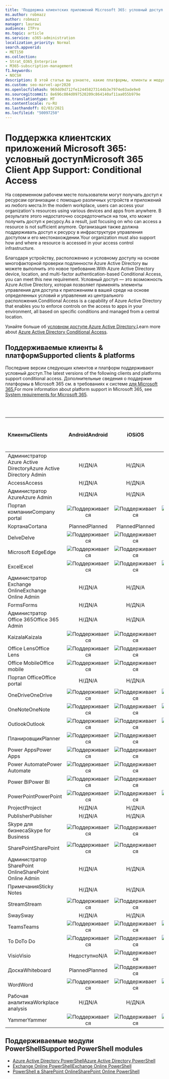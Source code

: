 ```yaml
---
title: 'Поддержка клиентских приложений Microsoft 365: условный доступ'
ms.author: robmazz
author: robmazz
manager: laurawi
audience: ITPro
ms.topic: article
ms.service: o365-administration
localization_priority: Normal
search.appverid:
- MET150
ms.collection:
- Strat_O365_Enterprise
- M365-subscription-management
f1.keywords:
- NOCSH
description: В этой статье вы узнаете, какие платформы, клиенты и модули PowerShell поддерживают условный доступ для Microsoft 365.
ms.custom: seo-marvel-apr2020
ms.openlocfilehash: 969dd9d712fe124458273144b3e7974e03ade9e0
ms.sourcegitcommit: 8e696c084d097520209c864140af11aa055b979e
ms.translationtype: MT
ms.contentlocale: ru-RU
ms.lasthandoff: 02/03/2021
ms.locfileid: "50097250"
---
```

# <a name="microsoft-365-client-app-support-conditional-access"></a><span data-ttu-id="4e07c-103">Поддержка клиентских приложений Microsoft 365: условный доступ</span><span class="sxs-lookup"><span data-stu-id="4e07c-103">Microsoft 365 Client App Support: Conditional Access</span></span>

<span data-ttu-id="4e07c-104">На современном рабочем месте пользователи могут получать доступ к ресурсам организации с помощью различных устройств и приложений из любого места.</span><span class="sxs-lookup"><span data-stu-id="4e07c-104">In the modern workplace, users can access your organization's resources using various devices and apps from anywhere.</span></span> <span data-ttu-id="4e07c-105">В результате этого недостаточно сосредоточиться на том, кто может получить доступ к ресурсу.</span><span class="sxs-lookup"><span data-stu-id="4e07c-105">As a result, just focusing on who can access a resource is not sufficient anymore.</span></span> <span data-ttu-id="4e07c-106">Организация также должна поддерживать доступ к ресурсу в инфраструктуре управления доступом и его местонахождении.</span><span class="sxs-lookup"><span data-stu-id="4e07c-106">Your organization must also support how and where a resource is accessed in your access control infrastructure.</span></span>

<span data-ttu-id="4e07c-107">Благодаря устройству, расположению и условному доступу на основе многофакторной проверки подлинности Azure Active Directory вы можете выполнить это новое требование.</span><span class="sxs-lookup"><span data-stu-id="4e07c-107">With Azure Active Directory device, location, and multi-factor authentication-based Conditional Access, you can meet this new requirement.</span></span> <span data-ttu-id="4e07c-108">Условный доступ — это возможность Azure Active Directory, которая позволяет применять элементы управления для доступа к приложениям в вашей среде на основе определенных условий и управления из центрального расположения.</span><span class="sxs-lookup"><span data-stu-id="4e07c-108">Conditional Access is a capability of Azure Active Directory that enables you to enforce controls on the access to apps in your environment, all based on specific conditions and managed from a central location.</span></span>

<span data-ttu-id="4e07c-109">Узнайте больше об [условном доступе Azure Active Directory.](/azure/active-directory/conditional-access/)</span><span class="sxs-lookup"><span data-stu-id="4e07c-109">Learn more about [Azure Active Directory Conditional Access](/azure/active-directory/conditional-access/).</span></span>

## <a name="supported-clients--platforms"></a><span data-ttu-id="4e07c-110">Поддерживаемые клиенты & платформ</span><span class="sxs-lookup"><span data-stu-id="4e07c-110">Supported clients & platforms</span></span>

<span data-ttu-id="4e07c-111">Последние версии следующих клиентов и платформ поддерживают условный доступ.</span><span class="sxs-lookup"><span data-stu-id="4e07c-111">The latest versions of the following clients and platforms support conditional access.</span></span> <span data-ttu-id="4e07c-112">Дополнительные сведения о поддержке платформы в Microsoft 365 см. в требованиях к системе [для Microsoft 365.](/microsoft-365/microsoft-365-and-office-resources)</span><span class="sxs-lookup"><span data-stu-id="4e07c-112">For more information about platform support in Microsoft 365, see [System requirements for Microsoft 365](/microsoft-365/microsoft-365-and-office-resources).</span></span>

<br>
<br>

| <span data-ttu-id="4e07c-113">Клиенты</span><span class="sxs-lookup"><span data-stu-id="4e07c-113">Clients</span></span> | <span data-ttu-id="4e07c-114">Android</span><span class="sxs-lookup"><span data-stu-id="4e07c-114">Android</span></span> | <span data-ttu-id="4e07c-115">iOS</span><span class="sxs-lookup"><span data-stu-id="4e07c-115">iOS</span></span> | <span data-ttu-id="4e07c-116">"Mac";</span><span class="sxs-lookup"><span data-stu-id="4e07c-116">Mac</span></span>| <span data-ttu-id="4e07c-117">Windows 10</span><span class="sxs-lookup"><span data-stu-id="4e07c-117">Windows 10</span></span> <br> <span data-ttu-id="4e07c-118">Современные приложения</span><span class="sxs-lookup"><span data-stu-id="4e07c-118">Modern Apps</span></span>| <span data-ttu-id="4e07c-119">Windows 10</span><span class="sxs-lookup"><span data-stu-id="4e07c-119">Windows 10</span></span> <br> <span data-ttu-id="4e07c-120">Desktop</span><span class="sxs-lookup"><span data-stu-id="4e07c-120">Desktop</span></span> |
|:---|:---:|:---:|:---:|:---:|:---:|
| <span data-ttu-id="4e07c-121">Администратор Azure Active Directory</span><span class="sxs-lookup"><span data-stu-id="4e07c-121">Azure Active Directory Admin</span></span> | <span data-ttu-id="4e07c-122">Н/Д</span><span class="sxs-lookup"><span data-stu-id="4e07c-122">N/A</span></span> | <span data-ttu-id="4e07c-123">Н/Д</span><span class="sxs-lookup"><span data-stu-id="4e07c-123">N/A</span></span> | <span data-ttu-id="4e07c-124">Н/Д</span><span class="sxs-lookup"><span data-stu-id="4e07c-124">N/A</span></span> | <span data-ttu-id="4e07c-125">Н/Д</span><span class="sxs-lookup"><span data-stu-id="4e07c-125">N/A</span></span> | ![Поддерживается](../media/check-mark.png) |
| <span data-ttu-id="4e07c-127">Access</span><span class="sxs-lookup"><span data-stu-id="4e07c-127">Access</span></span> | <span data-ttu-id="4e07c-128">Н/Д</span><span class="sxs-lookup"><span data-stu-id="4e07c-128">N/A</span></span> | <span data-ttu-id="4e07c-129">Н/Д</span><span class="sxs-lookup"><span data-stu-id="4e07c-129">N/A</span></span> | <span data-ttu-id="4e07c-130">Н/Д</span><span class="sxs-lookup"><span data-stu-id="4e07c-130">N/A</span></span> | <span data-ttu-id="4e07c-131">Н/Д</span><span class="sxs-lookup"><span data-stu-id="4e07c-131">N/A</span></span> | ![Поддерживается](../media/check-mark.png) |
| <span data-ttu-id="4e07c-133">Администратор Azure</span><span class="sxs-lookup"><span data-stu-id="4e07c-133">Azure Admin</span></span> | <span data-ttu-id="4e07c-134">Н/Д</span><span class="sxs-lookup"><span data-stu-id="4e07c-134">N/A</span></span> | <span data-ttu-id="4e07c-135">Н/Д</span><span class="sxs-lookup"><span data-stu-id="4e07c-135">N/A</span></span> | <span data-ttu-id="4e07c-136">Н/Д</span><span class="sxs-lookup"><span data-stu-id="4e07c-136">N/A</span></span> | <span data-ttu-id="4e07c-137">Н/Д</span><span class="sxs-lookup"><span data-stu-id="4e07c-137">N/A</span></span> | <span data-ttu-id="4e07c-138">Н/Д</span><span class="sxs-lookup"><span data-stu-id="4e07c-138">N/A</span></span> |
| <span data-ttu-id="4e07c-139">Портал компании</span><span class="sxs-lookup"><span data-stu-id="4e07c-139">Company portal</span></span> | ![Поддерживается](../media/check-mark.png) | ![Поддерживается](../media/check-mark.png) | ![Поддерживается](../media/check-mark.png) | ![Поддерживается](../media/check-mark.png) | <span data-ttu-id="4e07c-144">Недоступно</span><span class="sxs-lookup"><span data-stu-id="4e07c-144">N/A</span></span> |
| <span data-ttu-id="4e07c-145">Кортана</span><span class="sxs-lookup"><span data-stu-id="4e07c-145">Cortana</span></span> | <span data-ttu-id="4e07c-146">Planned</span><span class="sxs-lookup"><span data-stu-id="4e07c-146">Planned</span></span> | <span data-ttu-id="4e07c-147">Planned</span><span class="sxs-lookup"><span data-stu-id="4e07c-147">Planned</span></span> | <span data-ttu-id="4e07c-148">Недоступно</span><span class="sxs-lookup"><span data-stu-id="4e07c-148">N/A</span></span> | ![Поддерживается](../media/check-mark.png) | <span data-ttu-id="4e07c-150">Недоступно</span><span class="sxs-lookup"><span data-stu-id="4e07c-150">N/A</span></span> |
| <span data-ttu-id="4e07c-151">Delve</span><span class="sxs-lookup"><span data-stu-id="4e07c-151">Delve</span></span> | ![Поддерживается](../media/check-mark.png) | ![Поддерживается](../media/check-mark.png) | <span data-ttu-id="4e07c-154">Н/Д</span><span class="sxs-lookup"><span data-stu-id="4e07c-154">N/A</span></span> | <span data-ttu-id="4e07c-155">Н/Д</span><span class="sxs-lookup"><span data-stu-id="4e07c-155">N/A</span></span> | <span data-ttu-id="4e07c-156">Н/Д</span><span class="sxs-lookup"><span data-stu-id="4e07c-156">N/A</span></span> |
| <span data-ttu-id="4e07c-157">Microsoft Edge</span><span class="sxs-lookup"><span data-stu-id="4e07c-157">Edge</span></span> | ![Поддерживается](../media/check-mark.png) | ![Поддерживается](../media/check-mark.png) | <span data-ttu-id="4e07c-160">Н/Д</span><span class="sxs-lookup"><span data-stu-id="4e07c-160">N/A</span></span> | <span data-ttu-id="4e07c-161">Н/Д</span><span class="sxs-lookup"><span data-stu-id="4e07c-161">N/A</span></span> | ![Поддерживается](../media/check-mark.png) |
| <span data-ttu-id="4e07c-163">Excel</span><span class="sxs-lookup"><span data-stu-id="4e07c-163">Excel</span></span> | ![Поддерживается](../media/check-mark.png) | ![Поддерживается](../media/check-mark.png) | ![Поддерживается](../media/check-mark.png) | ![Поддерживается](../media/check-mark.png) | ![Поддерживается](../media/check-mark.png) |
| <span data-ttu-id="4e07c-169">Администратор Exchange Online</span><span class="sxs-lookup"><span data-stu-id="4e07c-169">Exchange Online Admin</span></span> | <span data-ttu-id="4e07c-170">Н/Д</span><span class="sxs-lookup"><span data-stu-id="4e07c-170">N/A</span></span> | <span data-ttu-id="4e07c-171">Н/Д</span><span class="sxs-lookup"><span data-stu-id="4e07c-171">N/A</span></span> | <span data-ttu-id="4e07c-172">Н/Д</span><span class="sxs-lookup"><span data-stu-id="4e07c-172">N/A</span></span> | <span data-ttu-id="4e07c-173">Н/Д</span><span class="sxs-lookup"><span data-stu-id="4e07c-173">N/A</span></span> | ![Поддерживается](../media/check-mark.png) |
| <span data-ttu-id="4e07c-175">Forms</span><span class="sxs-lookup"><span data-stu-id="4e07c-175">Forms</span></span> | <span data-ttu-id="4e07c-176">Н/Д</span><span class="sxs-lookup"><span data-stu-id="4e07c-176">N/A</span></span> | <span data-ttu-id="4e07c-177">Н/Д</span><span class="sxs-lookup"><span data-stu-id="4e07c-177">N/A</span></span> | <span data-ttu-id="4e07c-178">Н/Д</span><span class="sxs-lookup"><span data-stu-id="4e07c-178">N/A</span></span> | <span data-ttu-id="4e07c-179">Н/Д</span><span class="sxs-lookup"><span data-stu-id="4e07c-179">N/A</span></span> | <span data-ttu-id="4e07c-180">Н/Д</span><span class="sxs-lookup"><span data-stu-id="4e07c-180">N/A</span></span> |
| <span data-ttu-id="4e07c-181">Администратор Office 365</span><span class="sxs-lookup"><span data-stu-id="4e07c-181">Office 365 Admin</span></span> | <span data-ttu-id="4e07c-182">Н/Д</span><span class="sxs-lookup"><span data-stu-id="4e07c-182">N/A</span></span> | <span data-ttu-id="4e07c-183">Н/Д</span><span class="sxs-lookup"><span data-stu-id="4e07c-183">N/A</span></span> | <span data-ttu-id="4e07c-184">Н/Д</span><span class="sxs-lookup"><span data-stu-id="4e07c-184">N/A</span></span> | <span data-ttu-id="4e07c-185">Н/Д</span><span class="sxs-lookup"><span data-stu-id="4e07c-185">N/A</span></span> | ![Поддерживается](../media/check-mark.png) |  |
| <span data-ttu-id="4e07c-187">Kaizala</span><span class="sxs-lookup"><span data-stu-id="4e07c-187">Kaizala</span></span> | ![Поддерживается](../media/check-mark.png) | ![Поддерживается](../media/check-mark.png) | <span data-ttu-id="4e07c-190">Н/Д</span><span class="sxs-lookup"><span data-stu-id="4e07c-190">N/A</span></span> | <span data-ttu-id="4e07c-191">Н/Д</span><span class="sxs-lookup"><span data-stu-id="4e07c-191">N/A</span></span> | <span data-ttu-id="4e07c-192">Н/Д</span><span class="sxs-lookup"><span data-stu-id="4e07c-192">N/A</span></span> |
| <span data-ttu-id="4e07c-193">Office Lens</span><span class="sxs-lookup"><span data-stu-id="4e07c-193">Office Lens</span></span>| ![Поддерживается](../media/check-mark.png) | ![Поддерживается](../media/check-mark.png) | <span data-ttu-id="4e07c-196">Недоступно</span><span class="sxs-lookup"><span data-stu-id="4e07c-196">N/A</span></span> | ![Поддерживается](../media/check-mark.png) | <span data-ttu-id="4e07c-198">Недоступно</span><span class="sxs-lookup"><span data-stu-id="4e07c-198">N/A</span></span> |
| <span data-ttu-id="4e07c-199">Office Mobile</span><span class="sxs-lookup"><span data-stu-id="4e07c-199">Office mobile</span></span> | ![Поддерживается](../media/check-mark.png) | ![Поддерживается](../media/check-mark.png) | <span data-ttu-id="4e07c-202">Н/Д</span><span class="sxs-lookup"><span data-stu-id="4e07c-202">N/A</span></span> | <span data-ttu-id="4e07c-203">Н/Д</span><span class="sxs-lookup"><span data-stu-id="4e07c-203">N/A</span></span> | <span data-ttu-id="4e07c-204">Н/Д</span><span class="sxs-lookup"><span data-stu-id="4e07c-204">N/A</span></span> |
| <span data-ttu-id="4e07c-205">Портал Office</span><span class="sxs-lookup"><span data-stu-id="4e07c-205">Office portal</span></span> | <span data-ttu-id="4e07c-206">Н/Д</span><span class="sxs-lookup"><span data-stu-id="4e07c-206">N/A</span></span> | <span data-ttu-id="4e07c-207">Н/Д</span><span class="sxs-lookup"><span data-stu-id="4e07c-207">N/A</span></span> | <span data-ttu-id="4e07c-208">Н/Д</span><span class="sxs-lookup"><span data-stu-id="4e07c-208">N/A</span></span> | ![Поддерживается](../media/check-mark.png) | <span data-ttu-id="4e07c-210">Недоступно</span><span class="sxs-lookup"><span data-stu-id="4e07c-210">N/A</span></span> |
| <span data-ttu-id="4e07c-211">OneDrive</span><span class="sxs-lookup"><span data-stu-id="4e07c-211">OneDrive</span></span> | ![Поддерживается](../media/check-mark.png) | ![Поддерживается](../media/check-mark.png) | ![Поддерживается](../media/check-mark.png) | ![Поддерживается](../media/check-mark.png) | ![Поддерживается](../media/check-mark.png) |
| <span data-ttu-id="4e07c-217">OneNote</span><span class="sxs-lookup"><span data-stu-id="4e07c-217">OneNote</span></span> | ![Поддерживается](../media/check-mark.png) | ![Поддерживается](../media/check-mark.png) | ![Поддерживается](../media/check-mark.png) | ![Поддерживается](../media/check-mark.png) | ![Поддерживается](../media/check-mark.png) |
| <span data-ttu-id="4e07c-223">Outlook</span><span class="sxs-lookup"><span data-stu-id="4e07c-223">Outlook</span></span> | ![Поддерживается](../media/check-mark.png) | ![Поддерживается](../media/check-mark.png) | ![Поддерживается](../media/check-mark.png) | ![Поддерживается](../media/check-mark.png) | ![Поддерживается](../media/check-mark.png) |
| <span data-ttu-id="4e07c-229">Планировщик</span><span class="sxs-lookup"><span data-stu-id="4e07c-229">Planner</span></span> | ![Поддерживается](../media/check-mark.png) | ![Поддерживается](../media/check-mark.png) | <span data-ttu-id="4e07c-232">Н/Д</span><span class="sxs-lookup"><span data-stu-id="4e07c-232">N/A</span></span> | <span data-ttu-id="4e07c-233">Н/Д</span><span class="sxs-lookup"><span data-stu-id="4e07c-233">N/A</span></span> | <span data-ttu-id="4e07c-234">Н/Д</span><span class="sxs-lookup"><span data-stu-id="4e07c-234">N/A</span></span> |
| <span data-ttu-id="4e07c-235">Power Apps</span><span class="sxs-lookup"><span data-stu-id="4e07c-235">Power Apps</span></span> | ![Поддерживается](../media/check-mark.png) | ![Поддерживается](../media/check-mark.png) | <span data-ttu-id="4e07c-238">Недоступно</span><span class="sxs-lookup"><span data-stu-id="4e07c-238">N/A</span></span> | <span data-ttu-id="4e07c-239">Planned</span><span class="sxs-lookup"><span data-stu-id="4e07c-239">Planned</span></span> | <span data-ttu-id="4e07c-240">Недоступно</span><span class="sxs-lookup"><span data-stu-id="4e07c-240">N/A</span></span> |
| <span data-ttu-id="4e07c-241">Power Automate</span><span class="sxs-lookup"><span data-stu-id="4e07c-241">Power Automate</span></span> | ![Поддерживается](../media/check-mark.png) | ![Поддерживается](../media/check-mark.png) | <span data-ttu-id="4e07c-244">Н/Д</span><span class="sxs-lookup"><span data-stu-id="4e07c-244">N/A</span></span> | <span data-ttu-id="4e07c-245">Н/Д</span><span class="sxs-lookup"><span data-stu-id="4e07c-245">N/A</span></span> | <span data-ttu-id="4e07c-246">Н/Д</span><span class="sxs-lookup"><span data-stu-id="4e07c-246">N/A</span></span> |
| <span data-ttu-id="4e07c-247">Power BI</span><span class="sxs-lookup"><span data-stu-id="4e07c-247">Power BI</span></span> | ![Поддерживается](../media/check-mark.png) | ![Поддерживается](../media/check-mark.png) | <span data-ttu-id="4e07c-250">Недоступно</span><span class="sxs-lookup"><span data-stu-id="4e07c-250">N/A</span></span> | ![Поддерживается](../media/check-mark.png) | ![Поддерживается](../media/check-mark.png) |
| <span data-ttu-id="4e07c-253">PowerPoint</span><span class="sxs-lookup"><span data-stu-id="4e07c-253">PowerPoint</span></span> | ![Поддерживается](../media/check-mark.png) | ![Поддерживается](../media/check-mark.png) | ![Поддерживается](../media/check-mark.png) | ![Поддерживается](../media/check-mark.png) | ![Поддерживается](../media/check-mark.png) |
| <span data-ttu-id="4e07c-259">Project</span><span class="sxs-lookup"><span data-stu-id="4e07c-259">Project</span></span> | <span data-ttu-id="4e07c-260">Н/Д</span><span class="sxs-lookup"><span data-stu-id="4e07c-260">N/A</span></span> | <span data-ttu-id="4e07c-261">Н/Д</span><span class="sxs-lookup"><span data-stu-id="4e07c-261">N/A</span></span> | <span data-ttu-id="4e07c-262">Н/Д</span><span class="sxs-lookup"><span data-stu-id="4e07c-262">N/A</span></span> | <span data-ttu-id="4e07c-263">Н/Д</span><span class="sxs-lookup"><span data-stu-id="4e07c-263">N/A</span></span> | ![Поддерживается](../media/check-mark.png) |
| <span data-ttu-id="4e07c-265">Publisher</span><span class="sxs-lookup"><span data-stu-id="4e07c-265">Publisher</span></span> | <span data-ttu-id="4e07c-266">Н/Д</span><span class="sxs-lookup"><span data-stu-id="4e07c-266">N/A</span></span> | <span data-ttu-id="4e07c-267">Н/Д</span><span class="sxs-lookup"><span data-stu-id="4e07c-267">N/A</span></span> | <span data-ttu-id="4e07c-268">Н/Д</span><span class="sxs-lookup"><span data-stu-id="4e07c-268">N/A</span></span> | <span data-ttu-id="4e07c-269">Н/Д</span><span class="sxs-lookup"><span data-stu-id="4e07c-269">N/A</span></span> | ![Поддерживается](../media/check-mark.png) |
| <span data-ttu-id="4e07c-271">Skype для бизнеса</span><span class="sxs-lookup"><span data-stu-id="4e07c-271">Skype for Business</span></span> | ![Поддерживается](../media/check-mark.png) | ![Поддерживается](../media/check-mark.png) | <span data-ttu-id="4e07c-274">Н/Д</span><span class="sxs-lookup"><span data-stu-id="4e07c-274">N/A</span></span> | <span data-ttu-id="4e07c-275">Н/Д</span><span class="sxs-lookup"><span data-stu-id="4e07c-275">N/A</span></span> | <span data-ttu-id="4e07c-276">Н/Д</span><span class="sxs-lookup"><span data-stu-id="4e07c-276">N/A</span></span> ||
| <span data-ttu-id="4e07c-277">SharePoint</span><span class="sxs-lookup"><span data-stu-id="4e07c-277">SharePoint</span></span> | ![Поддерживается](../media/check-mark.png) | ![Поддерживается](../media/check-mark.png) | <span data-ttu-id="4e07c-280">Н/Д</span><span class="sxs-lookup"><span data-stu-id="4e07c-280">N/A</span></span> | <span data-ttu-id="4e07c-281">Н/Д</span><span class="sxs-lookup"><span data-stu-id="4e07c-281">N/A</span></span> | <span data-ttu-id="4e07c-282">Н/Д</span><span class="sxs-lookup"><span data-stu-id="4e07c-282">N/A</span></span> |
| <span data-ttu-id="4e07c-283">Администратор SharePoint Online</span><span class="sxs-lookup"><span data-stu-id="4e07c-283">SharePoint Online Admin</span></span> | <span data-ttu-id="4e07c-284">Н/Д</span><span class="sxs-lookup"><span data-stu-id="4e07c-284">N/A</span></span> | <span data-ttu-id="4e07c-285">Н/Д</span><span class="sxs-lookup"><span data-stu-id="4e07c-285">N/A</span></span> | <span data-ttu-id="4e07c-286">Н/Д</span><span class="sxs-lookup"><span data-stu-id="4e07c-286">N/A</span></span> | <span data-ttu-id="4e07c-287">Н/Д</span><span class="sxs-lookup"><span data-stu-id="4e07c-287">N/A</span></span> | ![Поддерживается](../media/check-mark.png) |
| <span data-ttu-id="4e07c-289">Примечания</span><span class="sxs-lookup"><span data-stu-id="4e07c-289">Sticky Notes</span></span> | <span data-ttu-id="4e07c-290">Н/Д</span><span class="sxs-lookup"><span data-stu-id="4e07c-290">N/A</span></span> | <span data-ttu-id="4e07c-291">Н/Д</span><span class="sxs-lookup"><span data-stu-id="4e07c-291">N/A</span></span> | <span data-ttu-id="4e07c-292">Н/Д</span><span class="sxs-lookup"><span data-stu-id="4e07c-292">N/A</span></span> | ![Поддерживается](../media/check-mark.png) | <span data-ttu-id="4e07c-294">Недоступно</span><span class="sxs-lookup"><span data-stu-id="4e07c-294">N/A</span></span> |
| <span data-ttu-id="4e07c-295">Stream</span><span class="sxs-lookup"><span data-stu-id="4e07c-295">Stream</span></span> | ![Поддерживается](../media/check-mark.png) | ![Поддерживается](../media/check-mark.png) | <span data-ttu-id="4e07c-298">Н/Д</span><span class="sxs-lookup"><span data-stu-id="4e07c-298">N/A</span></span> | <span data-ttu-id="4e07c-299">Н/Д</span><span class="sxs-lookup"><span data-stu-id="4e07c-299">N/A</span></span> | <span data-ttu-id="4e07c-300">Н/Д</span><span class="sxs-lookup"><span data-stu-id="4e07c-300">N/A</span></span> |
| <span data-ttu-id="4e07c-301">Sway</span><span class="sxs-lookup"><span data-stu-id="4e07c-301">Sway</span></span> | <span data-ttu-id="4e07c-302">Н/Д</span><span class="sxs-lookup"><span data-stu-id="4e07c-302">N/A</span></span> | <span data-ttu-id="4e07c-303">Н/Д</span><span class="sxs-lookup"><span data-stu-id="4e07c-303">N/A</span></span> | <span data-ttu-id="4e07c-304">Н/Д</span><span class="sxs-lookup"><span data-stu-id="4e07c-304">N/A</span></span> | ![Поддерживается](../media/check-mark.png) | <span data-ttu-id="4e07c-306">Недоступно</span><span class="sxs-lookup"><span data-stu-id="4e07c-306">N/A</span></span> |
| <span data-ttu-id="4e07c-307">Teams</span><span class="sxs-lookup"><span data-stu-id="4e07c-307">Teams</span></span> | ![Поддерживается](../media/check-mark.png) | ![Поддерживается](../media/check-mark.png) | ![Поддерживается](../media/check-mark.png) | <span data-ttu-id="4e07c-311">Недоступно</span><span class="sxs-lookup"><span data-stu-id="4e07c-311">N/A</span></span> | ![Поддерживается](../media/check-mark.png) |
| <span data-ttu-id="4e07c-313">To Do</span><span class="sxs-lookup"><span data-stu-id="4e07c-313">To Do</span></span> | ![Поддерживается](../media/check-mark.png) | ![Поддерживается](../media/check-mark.png) | ![Поддерживается](../media/check-mark.png) | ![Поддерживается](../media/check-mark.png) | <span data-ttu-id="4e07c-318">Недоступно</span><span class="sxs-lookup"><span data-stu-id="4e07c-318">N/A</span></span> |
| <span data-ttu-id="4e07c-319">Visio</span><span class="sxs-lookup"><span data-stu-id="4e07c-319">Visio</span></span> | <span data-ttu-id="4e07c-320">Недоступно</span><span class="sxs-lookup"><span data-stu-id="4e07c-320">N/A</span></span> | ![Поддерживается](../media/check-mark.png) | <span data-ttu-id="4e07c-322">Н/Д</span><span class="sxs-lookup"><span data-stu-id="4e07c-322">N/A</span></span> | <span data-ttu-id="4e07c-323">Н/Д</span><span class="sxs-lookup"><span data-stu-id="4e07c-323">N/A</span></span> | ![Поддерживается](../media/check-mark.png) |
| <span data-ttu-id="4e07c-325">Доска</span><span class="sxs-lookup"><span data-stu-id="4e07c-325">Whiteboard</span></span> | <span data-ttu-id="4e07c-326">Planned</span><span class="sxs-lookup"><span data-stu-id="4e07c-326">Planned</span></span> | ![Поддерживается](../media/check-mark.png) | <span data-ttu-id="4e07c-328">Недоступно</span><span class="sxs-lookup"><span data-stu-id="4e07c-328">N/A</span></span> | ![Поддерживается](../media/check-mark.png) | <span data-ttu-id="4e07c-330">Недоступно</span><span class="sxs-lookup"><span data-stu-id="4e07c-330">N/A</span></span> |
| <span data-ttu-id="4e07c-331">Word</span><span class="sxs-lookup"><span data-stu-id="4e07c-331">Word</span></span> | ![Поддерживается](../media/check-mark.png) | ![Поддерживается](../media/check-mark.png) | ![Поддерживается](../media/check-mark.png) | ![Поддерживается](../media/check-mark.png) | ![Поддерживается](../media/check-mark.png) |
| <span data-ttu-id="4e07c-337">Рабочая аналитика</span><span class="sxs-lookup"><span data-stu-id="4e07c-337">Workplace analysis</span></span> | <span data-ttu-id="4e07c-338">Н/Д</span><span class="sxs-lookup"><span data-stu-id="4e07c-338">N/A</span></span> | <span data-ttu-id="4e07c-339">Н/Д</span><span class="sxs-lookup"><span data-stu-id="4e07c-339">N/A</span></span> | <span data-ttu-id="4e07c-340">Н/Д</span><span class="sxs-lookup"><span data-stu-id="4e07c-340">N/A</span></span> | <span data-ttu-id="4e07c-341">Н/Д</span><span class="sxs-lookup"><span data-stu-id="4e07c-341">N/A</span></span> | <span data-ttu-id="4e07c-342">Н/Д</span><span class="sxs-lookup"><span data-stu-id="4e07c-342">N/A</span></span> |
| <span data-ttu-id="4e07c-343">Yammer</span><span class="sxs-lookup"><span data-stu-id="4e07c-343">Yammer</span></span> | ![Поддерживается](../media/check-mark.png) | ![Поддерживается](../media/check-mark.png) | ![Поддерживается](../media/check-mark.png) | <span data-ttu-id="4e07c-347">Недоступно</span><span class="sxs-lookup"><span data-stu-id="4e07c-347">N/A</span></span> | ![Поддерживается](../media/check-mark.png) |

## <a name="supported-powershell-modules"></a><span data-ttu-id="4e07c-349">Поддерживаемые модули PowerShell</span><span class="sxs-lookup"><span data-stu-id="4e07c-349">Supported PowerShell modules</span></span>

- [<span data-ttu-id="4e07c-350">Azure Active Directory PowerShell</span><span class="sxs-lookup"><span data-stu-id="4e07c-350">Azure Active Directory PowerShell</span></span>](/powershell/azure/active-directory/overview?view=azureadps-2.0)
- [<span data-ttu-id="4e07c-351">Exchange Online PowerShell</span><span class="sxs-lookup"><span data-stu-id="4e07c-351">Exchange Online PowerShell</span></span>](/powershell/exchange/exchange-online-powershell)
- [<span data-ttu-id="4e07c-352">PowerShell в SharePoint Online</span><span class="sxs-lookup"><span data-stu-id="4e07c-352">SharePoint Online PowerShell</span></span>](/powershell/sharepoint/sharepoint-online/connect-sharepoint-online)
